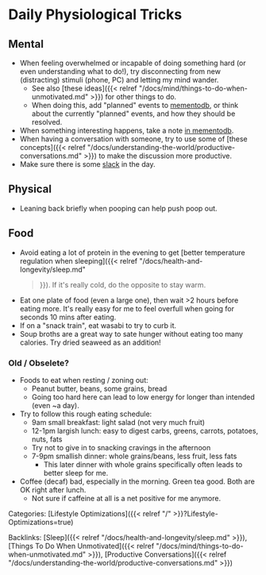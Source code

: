 # Daily Physiological Tricks

## Mental

 - When feeling overwhelmed or incapable of doing something hard (or even
   understanding what to do!), try disconnecting from new (distracting) stimuli
   (phone, PC) and letting my mind wander.
   - See also [these ideas]({{< relref
     "/docs/mind/things-to-do-when-unmotivated.md" >}}) for other things to do.
   - When doing this, add "planned" events to [mementodb](https://github.com/kovasap/autojournal-on-gas?tab=readme-ov-file#manual-tracking), or think about the currently "planned" events, and how they should be resolved.
 - When something interesting happens, take a note [in
   mementodb](https://github.com/kovasap/autojournal-on-gas?tab=readme-ov-file#manual-tracking).
 - When having a conversation with someone, try to use some of [these
   concepts]({{< relref
   "/docs/understanding-the-world/productive-conversations.md" >}}) to make the
   discussion more productive.
 - Make sure there is some [slack](https://www.neelnanda.io/blog/38-slack) in
   the day.
   
## Physical

 - Leaning back briefly when pooping can help push poop out.

## Food

 - Avoid eating a lot of protein in the evening to get [better temperature
   regulation when sleeping]({{< relref "/docs/health-and-longevity/sleep.md"
   >}}).
   If it's really cold, do the opposite to stay warm.
 - Eat one plate of food (even a large one), then wait >2 hours before eating
   more.
   It's really easy for me to feel overfull when going for seconds 10 mins after
   eating.
 - If on a "snack train", eat wasabi to try to curb it.
 - Soup broths are a great way to sate hunger without eating too many calories.
   Try dried seaweed as an addition!

### Old / Obselete?

 - Foods to eat when resting / zoning out:
   - Peanut butter, beans, some grains, bread
   - Going too hard here can lead to low energy for longer than intended (even ~a day).
 - Try to follow this rough eating schedule:
   - 9am small breakfast: light salad (not very much fruit)
   - 12-1pm largish lunch: easy to digest carbs, greens, carrots, potatoes, nuts, fats
   - Try not to give in to snacking cravings in the afternoon
   - 7-9pm smallish dinner: whole grains/beans, less fruit, less fats
     - This later dinner with whole grains specifically often leads to better sleep for me.
 - Coffee (decaf) bad, especially in the morning.
   Green tea good.
   Both are OK right after lunch.
   - Not sure if caffeine at all is a net positive for me anymore.

Categories:
[Lifestyle Optimizations]({{< relref "/" >}}?Lifestyle-Optimizations=true)

Backlinks:
[Sleep]({{< relref "/docs/health-and-longevity/sleep.md" >}}),
[Things To Do When Unmotivated]({{< relref "/docs/mind/things-to-do-when-unmotivated.md" >}}),
[Productive Conversations]({{< relref "/docs/understanding-the-world/productive-conversations.md" >}})
